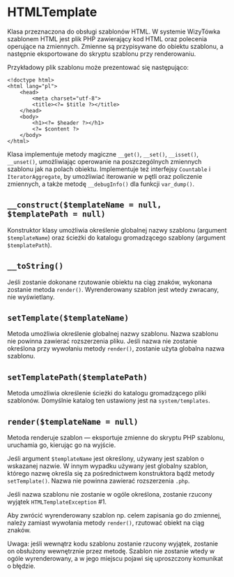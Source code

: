 HTMLTemplate
===

Klasa przeznaczona do obsługi szablonów HTML. W systemie WizyTówka szablonem HTML jest plik PHP zawierający kod HTML oraz polecenia operujące na zmiennych. Zmienne są przypisywane do obiektu szablonu, a następnie eksportowane do skryptu szablonu przy renderowaniu.

Przykładowy plik szablonu może prezentować się następująco:

	<!doctype html>
	<html lang="pl">
		<head>
			<meta charset="utf-8">
			<title><?= $title ?></title>
		</head>
		<body>
			<h1><?= $header ?></h1>
			<?= $content ?>
		</body>
	</html>

Klasa implementuje metody magiczne `__get()`, `__set()`, `__isset()`, `__unset()`, umożliwiając operowanie na poszczególnych zmiennych szablonu jak na polach obiektu. Implementuje też interfejsy `Countable` i `IteratorAggregate`, by umożliwiać iterowanie w pętli oraz policzenie zmiennych, a także metodę `__debugInfo()` dla funkcji `var_dump()`.

## `__construct($templateName = null, $templatePath = null)`

Konstruktor klasy umożliwia określenie globalnej nazwy szablonu (argument `$templateName`) oraz ścieżki do katalogu gromadzącego szablony (argument `$templatePath`).

## `__toString()`

Jeśli zostanie dokonane rzutowanie obiektu na ciąg znaków, wykonana zostanie metoda `render()`. Wyrenderowany szablon jest wtedy zwracany, nie wyświetlany.

## `setTemplate($templateName)`

Metoda umożliwia określenie globalnej nazwy szablonu. Nazwa szablonu nie powinna zawierać rozszerzenia pliku. Jeśli nazwa nie zostanie określona przy wywołaniu metody `render()`, zostanie użyta globalna nazwa szablonu.

## `setTemplatePath($templatePath)`

Metoda umożliwia określenie ścieżki do katalogu gromadzącego pliki szablonów. Domyślnie katalog ten ustawiony jest na `system/templates`.

## `render($templateName = null)`

Metoda renderuje szablon — eksportuje zmienne do skryptu PHP szablonu, uruchamia go, kierując go na wyjście.

Jeśli argument `$templateName` jest określony, używany jest szablon o wskazanej nazwie. W innym wypadku używany jest globalny szablon, którego nazwę określa się za pośrednictwem konstruktora bądź metody `setTemplate()`. Nazwa nie powinna zawierać rozszerzenia `.php`.

Jeśli nazwa szablonu nie zostanie w ogóle określona, zostanie rzucony wyjątek `HTMLTemplateException` #1.

Aby zwrócić wyrenderowany szablon np. celem zapisania go do zmiennej, należy zamiast wywołania metody `render()`, rzutować obiekt na ciąg znaków.

Uwaga: jeśli wewnątrz kodu szablonu zostanie rzucony wyjątek, zostanie on obsłużony wewnętrznie przez metodę. Szablon nie zostanie wtedy w ogóle wyrenderowany, a w jego miejscu pojawi się uproszczony komunikat o błędzie.